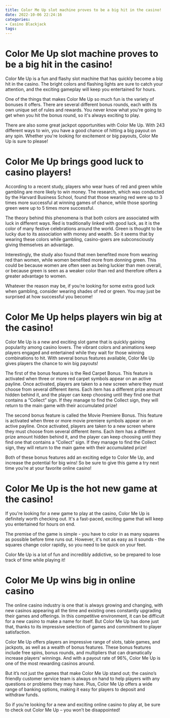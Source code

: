 ```yaml
---
title: Color Me Up slot machine proves to be a big hit in the casino!
date: 2022-10-06 22:24:16
categories:
- Casino Blackjack
tags:
---
```



#  Color Me Up slot machine proves to be a big hit in the casino!

Color Me Up is a fun and flashy slot machine that has quickly become a big hit in the casino. The bright colors and flashing lights are sure to catch your attention, and the exciting gameplay will keep you entertained for hours.

One of the things that makes Color Me Up so much fun is the variety of bonuses it offers. There are several different bonus rounds, each with its own unique set of rules and rewards. You never know what you're going to get when you hit the bonus round, so it's always exciting to play.

There are also some great jackpot opportunities with Color Me Up. With 243 different ways to win, you have a good chance of hitting a big payout on any spin. Whether you're looking for excitement or big payouts, Color Me Up is sure to please!

#  Color Me Up brings good luck to casino players!

According to a recent study, players who wear hues of red and green while gambling are more likely to win money. The research, which was conducted by the Harvard Business School, found that those wearing red were up to 3 times more successful at winning games of chance, while those sporting green were up to 5 times more successful.

The theory behind this phenomena is that both colors are associated with luck in different ways. Red is traditionally linked with good luck, as it is the color of many festive celebrations around the world. Green is thought to be lucky due to its association with money and wealth. So it seems that by wearing these colors while gambling, casino-goers are subconsciously giving themselves an advantage.

Interestingly, the study also found that men benefited more from wearing red than women, while women benefited more from donning green. This could be because women are often seen as being luckier than men overall, or because green is seen as a weaker color than red and therefore offers a greater advantage to women.

Whatever the reason may be, if you’re looking for some extra good luck when gambling, consider wearing shades of red or green. You may just be surprised at how successful you become!

#  Color Me Up helps players win big at the casino!

Color Me Up is a new and exciting slot game that is quickly gaining popularity among casino lovers. The vibrant colors and animations keep players engaged and entertained while they wait for those winning combinations to hit. With several bonus features available, Color Me Up gives players the chance to win big payouts!

The first of the bonus features is the Red Carpet Bonus. This feature is activated when three or more red carpet symbols appear on an active payline. Once activated, players are taken to a new screen where they must choose from several different items. Each item has a different prize amount hidden behind it, and the player can keep choosing until they find one that contains a “Collect” sign. If they manage to find the Collect sign, they will return to the main game with their accumulated prize!

The second bonus feature is called the Movie Premiere Bonus. This feature is activated when three or more movie premiere symbols appear on an active payline. Once activated, players are taken to a new screen where they must choose from several different items. Each item has a different prize amount hidden behind it, and the player can keep choosing until they find one that contains a “Collect” sign. If they manage to find the Collect sign, they will return to the main game with their accumulated prize!

Both of these bonus features add an exciting edge to Color Me Up, and increase the potential for big wins! So be sure to give this game a try next time you’re at your favorite online casino!

#  Color Me Up is the hot new game at the casino!

If you're looking for a new game to play at the casino, Color Me Up is definitely worth checking out. It's a fast-paced, exciting game that will keep you entertained for hours on end.

The premise of the game is simple - you have to color in as many squares as possible before time runs out. However, it's not as easy as it sounds - the squares change color rapidly, so you need to be quick on your feet.

Color Me Up is a lot of fun and incredibly addictive, so be prepared to lose track of time while playing it!

#  Color Me Up wins big in online casino

The online casino industry is one that is always growing and changing, with new casinos appearing all the time and existing ones constantly upgrading their games and offerings. In this competitive environment, it can be difficult for a new casino to make a name for itself. But Color Me Up has done just that, thanks to its impressive selection of games and commitment to player satisfaction.

Color Me Up offers players an impressive range of slots, table games, and jackpots, as well as a wealth of bonus features. These bonus features include free spins, bonus rounds, and multipliers that can dramatically increase players’ winnings. And with a payout rate of 96%, Color Me Up is one of the most rewarding casinos around.

But it’s not just the games that make Color Me Up stand out; the casino’s friendly customer service team is always on hand to help players with any questions or problems they may have. Plus, Color Me Up offers a wide range of banking options, making it easy for players to deposit and withdraw funds.

So if you’re looking for a new and exciting online casino to play at, be sure to check out Color Me Up – you won’t be disappointed!